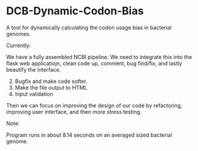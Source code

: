 # DCB-Dynamic-Codon-Bias
A tool for dynamically calculating the codon usage bias in bacterial genomes.


Currently:

We have a fully assembled NCBI pipeline. We need to integrate this into the flask web applicatiojn, clean code up, comment, bug find/fix, and lastly beautify the interface. 


2) Bugfix and make code softer.
3) Make the file output to HTML
4) Input validation

Then we can focus on improving the design of our code by refactoring, improving user interface, and then more stress testing.


Note:

Program runs in about 8.14 seconds on an averaged sized bacterial genome. 
